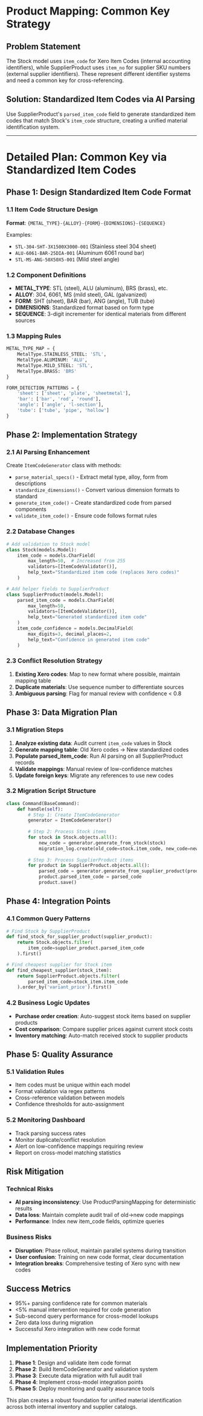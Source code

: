 # Product Mapping: Common Key Strategy

## Problem Statement

The Stock model uses `item_code` for Xero Item Codes (internal accounting identifiers), while SupplierProduct uses `item_no` for supplier SKU numbers (external supplier identifiers). These represent different identifier systems and need a common key for cross-referencing.

## Solution: Standardized Item Codes via AI Parsing

Use SupplierProduct's `parsed_item_code` field to generate standardized item codes that match Stock's `item_code` structure, creating a unified material identification system.

---

# Detailed Plan: Common Key via Standardized Item Codes

## Phase 1: Design Standardized Item Code Format

### 1.1 Item Code Structure Design
**Format**: `{METAL_TYPE}-{ALLOY}-{FORM}-{DIMENSIONS}-{SEQUENCE}`

Examples:
- `STL-304-SHT-3X1500X3000-001` (Stainless steel 304 sheet)
- `ALU-6061-BAR-25DIA-001` (Aluminum 6061 round bar)
- `STL-MS-ANG-50X50X5-001` (Mild steel angle)

### 1.2 Component Definitions
- **METAL_TYPE**: STL (steel), ALU (aluminum), BRS (brass), etc.
- **ALLOY**: 304, 6061, MS (mild steel), GAL (galvanized)
- **FORM**: SHT (sheet), BAR (bar), ANG (angle), TUB (tube)
- **DIMENSIONS**: Standardized format based on form type
- **SEQUENCE**: 3-digit incrementer for identical materials from different sources

### 1.3 Mapping Rules
```python
METAL_TYPE_MAP = {
    MetalType.STAINLESS_STEEL: 'STL',
    MetalType.ALUMINUM: 'ALU', 
    MetalType.MILD_STEEL: 'STL',
    MetalType.BRASS: 'BRS'
}

FORM_DETECTION_PATTERNS = {
    'sheet': ['sheet', 'plate', 'sheetmetal'],
    'bar': ['bar', 'rod', 'round'],
    'angle': ['angle', 'l-section'],
    'tube': ['tube', 'pipe', 'hollow']
}
```

## Phase 2: Implementation Strategy

### 2.1 AI Parsing Enhancement
Create `ItemCodeGenerator` class with methods:
- `parse_material_specs()` - Extract metal type, alloy, form from descriptions
- `standardize_dimensions()` - Convert various dimension formats to standard
- `generate_item_code()` - Create standardized code from parsed components
- `validate_item_code()` - Ensure code follows format rules

### 2.2 Database Changes
```python
# Add validation to Stock model
class Stock(models.Model):
    item_code = models.CharField(
        max_length=50,  # Increased from 255
        validators=[ItemCodeValidator()],
        help_text="Standardized item code (replaces Xero codes)"
    )

# Add helper fields to SupplierProduct
class SupplierProduct(models.Model):
    parsed_item_code = models.CharField(
        max_length=50,
        validators=[ItemCodeValidator()],
        help_text="Generated standardized item code"
    )
    item_code_confidence = models.DecimalField(
        max_digits=3, decimal_places=2,
        help_text="Confidence in generated item code"
    )
```

### 2.3 Conflict Resolution Strategy
1. **Existing Xero codes**: Map to new format where possible, maintain mapping table
2. **Duplicate materials**: Use sequence number to differentiate sources
3. **Ambiguous parsing**: Flag for manual review with confidence < 0.8

## Phase 3: Data Migration Plan

### 3.1 Migration Steps
1. **Analyze existing data**: Audit current `item_code` values in Stock
2. **Generate mapping table**: Old Xero codes → New standardized codes  
3. **Populate parsed_item_code**: Run AI parsing on all SupplierProduct records
4. **Validate mappings**: Manual review of low-confidence matches
5. **Update foreign keys**: Migrate any references to use new codes

### 3.2 Migration Script Structure
```python
class Command(BaseCommand):
    def handle(self):
        # Step 1: Create ItemCodeGenerator
        generator = ItemCodeGenerator()
        
        # Step 2: Process Stock items
        for stock in Stock.objects.all():
            new_code = generator.generate_from_stock(stock)
            migration_log.create(old_code=stock.item_code, new_code=new_code)
            
        # Step 3: Process SupplierProduct items  
        for product in SupplierProduct.objects.all():
            parsed_code = generator.generate_from_supplier_product(product)
            product.parsed_item_code = parsed_code
            product.save()
```

## Phase 4: Integration Points

### 4.1 Common Query Patterns
```python
# Find Stock by SupplierProduct
def find_stock_for_supplier_product(supplier_product):
    return Stock.objects.filter(
        item_code=supplier_product.parsed_item_code
    ).first()

# Find cheapest supplier for Stock item
def find_cheapest_supplier(stock_item):
    return SupplierProduct.objects.filter(
        parsed_item_code=stock_item.item_code
    ).order_by('variant_price').first()
```

### 4.2 Business Logic Updates
- **Purchase order creation**: Auto-suggest stock items based on supplier products
- **Cost comparison**: Compare supplier prices against current stock costs
- **Inventory matching**: Auto-match received stock to supplier products

## Phase 5: Quality Assurance

### 5.1 Validation Rules
- Item codes must be unique within each model
- Format validation via regex patterns
- Cross-reference validation between models
- Confidence thresholds for auto-assignment

### 5.2 Monitoring Dashboard
- Track parsing success rates
- Monitor duplicate/conflict resolution
- Alert on low-confidence mappings requiring review
- Report on cross-model matching statistics

## Risk Mitigation

### Technical Risks
- **AI parsing inconsistency**: Use ProductParsingMapping for deterministic results
- **Data loss**: Maintain complete audit trail of old→new code mappings
- **Performance**: Index new item_code fields, optimize queries

### Business Risks  
- **Disruption**: Phase rollout, maintain parallel systems during transition
- **User confusion**: Training on new code format, clear documentation
- **Integration breaks**: Comprehensive testing of Xero sync with new codes

## Success Metrics
- 95%+ parsing confidence rate for common materials
- <5% manual intervention required for code generation
- Sub-second query performance for cross-model lookups
- Zero data loss during migration
- Successful Xero integration with new code format

## Implementation Priority
1. **Phase 1**: Design and validate item code format
2. **Phase 2**: Build ItemCodeGenerator and validation system
3. **Phase 3**: Execute data migration with full audit trail
4. **Phase 4**: Implement cross-model integration points
5. **Phase 5**: Deploy monitoring and quality assurance tools

This plan creates a robust foundation for unified material identification across both internal inventory and supplier catalogs.